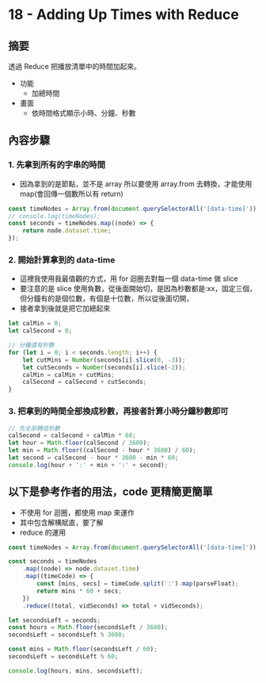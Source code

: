 # 18 - Adding Up Times with Reduce

## 摘要

透過 Reduce 把播放清單中的時間加起來。

-   功能
    -   加總時間
-   畫面
    -   依時間格式顯示小時、分鐘、秒數

## 內容步驟

### 1. 先拿到所有的字串的時間

-   因為拿到的是節點，並不是 array 所以要使用 array.from 去轉換，才能使用 map(會回傳一個數所以有 return)

```javascript
const timeNodes = Array.from(document.querySelectorAll('[data-time]'));
// console.log(timeNodes);
const seconds = timeNodes.map((node) => {
	return node.dataset.time;
});
```

### 2. 開始計算拿到的 data-time

-   這裡我使用我最值觀的方式，用 for 迴圈去對每一個 data-time 做 slice
-   要注意的是 slice 使用負數，從後面開始切，是因為秒數都是:xx，固定三個，但分鐘有的是個位數，有個是十位數，所以從後面切開，
-   接者拿到後就是把它加總起來

```javascript =
let calMin = 0;
let calSecond = 0;

// 分鐘還有秒數
for (let i = 0; i < seconds.length; i++) {
	let cutMins = Number(seconds[i].slice(0, -3));
	let cutSeconds = Number(seconds[i].slice(-2));
	calMin = calMin + cutMins;
	calSecond = calSecond + cutSeconds;
}
```

### 3. 把拿到的時間全部換成秒數，再接者計算小時分鐘秒數即可

```javascript =
// 先全部轉成秒數
calSecond = calSecond + calMin * 60;
let hour = Math.floor(calSecond / 3600);
let min = Math.floor((calSecond - hour * 3600) / 60);
let second = calSecond - hour * 3600 - min * 60;
console.log(hour + ':' + min + ':' + second);
```

## 以下是參考作者的用法，code 更精簡更簡單

-   不使用 for 迴圈，都使用 map 來運作
-   其中包含解構賦直，要了解
-   reduce 的運用

```javascript =
const timeNodes = Array.from(document.querySelectorAll('[data-time]'));

const seconds = timeNodes
	.map((node) => node.dataset.time)
	.map((timeCode) => {
		const [mins, secs] = timeCode.split(':').map(parseFloat);
		return mins * 60 + secs;
	})
	.reduce((total, vidSeconds) => total + vidSeconds);

let secondsLeft = seconds;
const hours = Math.floor(secondsLeft / 3600);
secondsLeft = secondsLeft % 3600;

const mins = Math.floor(secondsLeft / 60);
secondsLeft = secondsLeft % 60;

console.log(hours, mins, secondsLeft);
```
